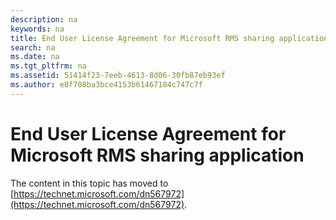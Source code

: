 ```yaml
---
description: na
keywords: na
title: End User License Agreement for Microsoft RMS sharing application
search: na
ms.date: na
ms.tgt_pltfrm: na
ms.assetid: 51414f23-7eeb-4613-8d06-30fb87eb93ef
ms.author: e8f708ba3bce4153b61467184c747c7f
---
```

# End User License Agreement for Microsoft RMS sharing application
The content in this topic has moved to [https://technet.microsoft.com/dn567972](https://technet.microsoft.com/dn567972).

